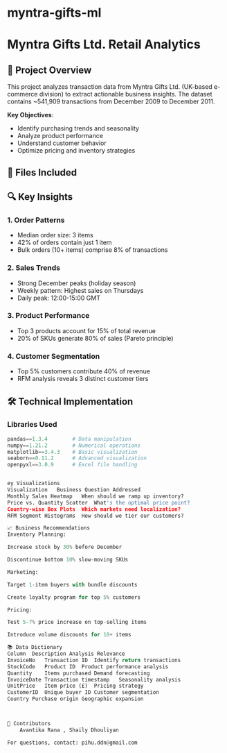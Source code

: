 # myntra-gifts-ml

# Myntra Gifts Ltd. Retail Analytics

## 📌 Project Overview
This project analyzes transaction data from Myntra Gifts Ltd. (UK-based e-commerce division) to extract actionable business insights. The dataset contains ~541,909 transactions from December 2009 to December 2011.

**Key Objectives**:
- Identify purchasing trends and seasonality
- Analyze product performance
- Understand customer behavior
- Optimize pricing and inventory strategies

## 📂 Files Included


## 🔍 Key Insights
### 1. Order Patterns
- Median order size: 3 items
- 42% of orders contain just 1 item
- Bulk orders (10+ items) comprise 8% of transactions

### 2. Sales Trends
- Strong December peaks (holiday season)
- Weekly pattern: Highest sales on Thursdays
- Daily peak: 12:00-15:00 GMT

### 3. Product Performance
- Top 3 products account for 15% of total revenue
- 20% of SKUs generate 80% of sales (Pareto principle)

### 4. Customer Segmentation
- Top 5% customers contribute 40% of revenue
- RFM analysis reveals 3 distinct customer tiers

## 🛠️ Technical Implementation
### Libraries Used
```python
pandas==1.3.4        # Data manipulation
numpy==1.21.2        # Numerical operations
matplotlib==3.4.3    # Basic visualization
seaborn==0.11.2      # Advanced visualization
openpyxl==3.0.9      # Excel file handling


ey Visualizations
Visualization	Business Question Addressed
Monthly Sales Heatmap	When should we ramp up inventory?
Price vs. Quantity Scatter	What's the optimal price point?
Country-wise Box Plots	Which markets need localization?
RFM Segment Histograms	How should we tier our customers?

📈 Business Recommendations
Inventory Planning:

Increase stock by 30% before December

Discontinue bottom 10% slow-moving SKUs

Marketing:

Target 1-item buyers with bundle discounts

Create loyalty program for top 5% customers

Pricing:

Test 5-7% price increase on top-selling items

Introduce volume discounts for 10+ items

📚 Data Dictionary
Column	Description	Analysis Relevance
InvoiceNo	Transaction ID	Identify return transactions
StockCode	Product ID	Product performance analysis
Quantity	Items purchased	Demand forecasting
InvoiceDate	Transaction timestamp	Seasonality analysis
UnitPrice	Item price (£)	Pricing strategy
CustomerID	Unique buyer ID	Customer segmentation
Country	Purchase origin	Geographic expansion



🤝 Contributors
    Avantika Rana , Shaily Dhouliyan

For questions, contact: pihu.ddn@gmail.com
